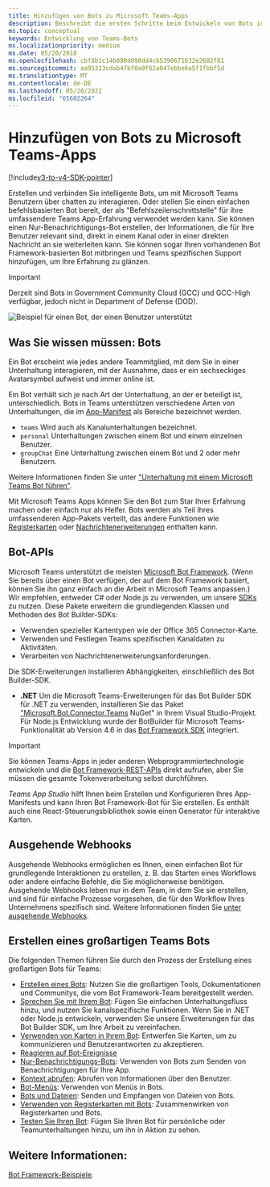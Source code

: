 ```yaml
---
title: Hinzufügen von Bots zu Microsoft Teams-Apps
description: Beschreibt die ersten Schritte beim Entwickeln von Bots in Microsoft Teams
ms.topic: conceptual
keywords: Entwicklung von Teams-Bots
ms.localizationpriority: medium
ms.date: 05/20/2018
ms.openlocfilehash: cbf8b1c14b080d890dd4c65390671632e2602f81
ms.sourcegitcommit: aa95313cdab4fbf0a9f62a047ebbe6a5f1fbbf5d
ms.translationtype: MT
ms.contentlocale: de-DE
ms.lasthandoff: 05/20/2022
ms.locfileid: "65602264"
---
```

# <a name="add-bots-to-microsoft-teams-apps"></a>Hinzufügen von Bots zu Microsoft Teams-Apps

[!include[v3-to-v4-SDK-pointer](~/includes/v3-to-v4-pointer-bots.md)]

Erstellen und verbinden Sie intelligente Bots, um mit Microsoft Teams Benutzern über chatten zu interagieren. Oder stellen Sie einen einfachen befehlsbasierten Bot bereit, der als "Befehlszeilenschnittstelle" für ihre umfassendere Teams App-Erfahrung verwendet werden kann. Sie können einen Nur-Benachrichtigungs-Bot erstellen, der Informationen, die für Ihre Benutzer relevant sind, direkt in einem Kanal oder in einer direkten Nachricht an sie weiterleiten kann. Sie können sogar Ihren vorhandenen Bot Framework-basierten Bot mitbringen und Teams spezifischen Support hinzufügen, um Ihre Erfahrung zu glänzen.

> [!IMPORTANT]
> Derzeit sind Bots in Government Community Cloud (GCC) und GCC-High verfügbar, jedoch nicht in Department of Defense (DOD).

![Beispiel für einen Bot, der einen Benutzer unterstützt](~/assets/images/bot_example.png)

## <a name="what-you-need-to-know-bots"></a>Was Sie wissen müssen: Bots

Ein Bot erscheint wie jedes andere Teammitglied, mit dem Sie in einer Unterhaltung interagieren, mit der Ausnahme, dass er ein sechseckiges Avatarsymbol aufweist und immer online ist.

Ein Bot verhält sich je nach Art der Unterhaltung, an der er beteiligt ist, unterschiedlich. Bots in Teams unterstützen verschiedene Arten von Unterhaltungen, die im [App-Manifest](~/resources/schema/manifest-schema.md) als Bereiche bezeichnet werden.

* `teams` Wird auch als Kanalunterhaltungen bezeichnet.
* `personal` Unterhaltungen zwischen einem Bot und einem einzelnen Benutzer.
* `groupChat` Eine Unterhaltung zwischen einem Bot und 2 oder mehr Benutzern.

Weitere Informationen finden Sie unter ["Unterhaltung mit einem Microsoft Teams Bot führen"](~/resources/bot-v3/bot-conversations/bots-conversations.md).

Mit Microsoft Teams Apps können Sie den Bot zum Star Ihrer Erfahrung machen oder einfach nur als Helfer. Bots werden als Teil Ihres umfassenderen App-Pakets verteilt, das andere Funktionen wie [Registerkarten](~/tabs/what-are-tabs.md) oder [Nachrichtenerweiterungen](~/messaging-extensions/what-are-messaging-extensions.md) enthalten kann.

## <a name="bot-apis"></a>Bot-APIs

Microsoft Teams unterstützt die meisten [Microsoft Bot Framework](https://dev.botframework.com/). (Wenn Sie bereits über einen Bot verfügen, der auf dem Bot Framework basiert, können Sie ihn ganz einfach an die Arbeit in Microsoft Teams anpassen.) Wir empfehlen, entweder C# oder Node.js zu verwenden, um unsere [SDKs](/microsoftteams/platform/#pivot=sdk-tools) zu nutzen. Diese Pakete erweitern die grundlegenden Klassen und Methoden des Bot Builder-SDKs:

* Verwenden spezieller Kartentypen wie der Office 365 Connector-Karte.
* Verwenden und Festlegen Teams spezifischen Kanaldaten zu Aktivitäten.
* Verarbeiten von Nachrichtenerweiterungsanforderungen.

Die SDK-Erweiterungen installieren Abhängigkeiten, einschließlich des Bot Builder-SDK.

* **.NET** Um die Microsoft Teams-Erweiterungen für das Bot Builder SDK für .NET zu verwenden, installieren Sie das Paket ["Microsoft.Bot.Connector.Teams](https://www.nuget.org/packages/Microsoft.Bot.Connector.Teams) NuGet" in Ihrem Visual Studio-Projekt. Für Node.js Entwicklung wurde der BotBuilder für Microsoft Teams-Funktionalität ab Version 4.6 in das [Bot Framework SDK](https://github.com/microsoft/botframework-sdk) integriert.

> [!IMPORTANT]
> Sie können Teams-Apps in jeder anderen Webprogrammiertechnologie entwickeln und die [Bot Framework-REST-APIs](/bot-framework/rest-api/bot-framework-rest-overview) direkt aufrufen, aber Sie müssen die gesamte Tokenverarbeitung selbst durchführen.

*Teams App Studio* hilft Ihnen beim Erstellen und Konfigurieren Ihres App-Manifests und kann Ihren Bot Framework-Bot für Sie erstellen. Es enthält auch eine React-Steuerungsbibliothek sowie einen Generator für interaktive Karten.

## <a name="outgoing-webhooks"></a>Ausgehende Webhooks

Ausgehende Webhooks ermöglichen es Ihnen, einen einfachen Bot für grundlegende Interaktionen zu erstellen, z. B. das Starten eines Workflows oder andere einfache Befehle, die Sie möglicherweise benötigen. Ausgehende Webhooks leben nur in dem Team, in dem Sie sie erstellen, und sind für einfache Prozesse vorgesehen, die für den Workflow Ihres Unternehmens spezifisch sind. Weitere Informationen finden Sie [unter ausgehende Webhooks](~/webhooks-and-connectors/how-to/add-outgoing-webhook.md).

## <a name="build-a-great-teams-bot"></a>Erstellen eines großartigen Teams Bots

Die folgenden Themen führen Sie durch den Prozess der Erstellung eines großartigen Bots für Teams:

* [Erstellen eines Bots](~/resources/bot-v3/bots-create.md): Nutzen Sie die großartigen Tools, Dokumentationen und Communitys, die vom Bot Framework-Team bereitgestellt werden.
* [Sprechen Sie mit Ihrem Bot](~/resources/bot-v3/bot-conversations/bots-conversations.md): Fügen Sie einfachen Unterhaltungsfluss hinzu, und nutzen Sie kanalspezifische Funktionen. Wenn Sie in .NET oder Node.js entwickeln, verwenden Sie unsere Erweiterungen für das Bot Builder SDK, um Ihre Arbeit zu vereinfachen.
* [Verwenden von Karten in Ihrem Bot](~/resources/bot-v3/bots-cards.md): Entwerfen Sie Karten, um zu kommunizieren und Benutzerantworten zu akzeptieren.
* [Reagieren auf Bot-Ereignisse](~/resources/bot-v3/bots-notifications.md)
* [Nur-Benachrichtigungs-Bots](~/resources/bot-v3/bots-notification-only.md): Verwenden von Bots zum Senden von Benachrichtigungen für Ihre App.
* [Kontext abrufen](~/resources/bot-v3/bots-context.md): Abrufen von Informationen über den Benutzer.
* [Bot-Menüs](~/resources/bot-v3/bots-menus.md): Verwenden von Menüs in Bots.
* [Bots und Dateien](~/resources/bot-v3/bots-files.md): Senden und Empfangen von Dateien von Bots.
* [Verwenden von Registerkarten mit Bots](~/resources/bot-v3/bots-with-tabs.md): Zusammenwirken von Registerkarten und Bots.
* [Testen Sie Ihren Bot](~/resources/bot-v3/bots-test.md): Fügen Sie Ihren Bot für persönliche oder Teamunterhaltungen hinzu, um ihn in Aktion zu sehen.

## <a name="see-also"></a>Weitere Informationen:

[Bot Framework-Beispiele](https://github.com/Microsoft/BotBuilder-Samples/blob/master/README.md).
